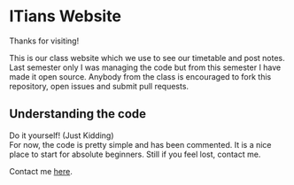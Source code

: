 # ITians Website
Thanks for visiting!  

This is our class website which we use to see our timetable and post notes. Last semester only I was managing the code but from this semester I have made it open source. Anybody from the class is encouraged to fork this repository, open issues and submit pull requests.

## Understanding the code
Do it yourself! (Just Kidding)  
For now, the code is pretty simple and has been commented. It is a nice place to start for absolute beginners. Still if you feel lost, contact me.

Contact me [here](https://profile.itians.cf/admin).
